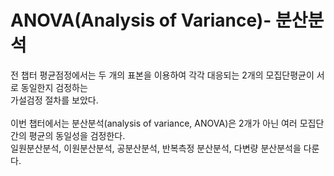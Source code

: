 # ANOVA(Analysis of Variance)- 분산분석

전 챕터 평균점정에서는 두 개의 표본을 이용하여 각각 대응되는 2개의 모집단평균이 서로 동일한지 검정하는<br> 가설검정 절차를 보았다.<br>
<br>
이번 챕터에서는 분산분석(analysis of variance, ANOVA)은 2개가 아닌 여러 모집단 간의 평균의 동일성을 검정한다.<br> 일원분산분석, 이원분산분석, 공분산분석, 반복측정 분산분석, 다변량 분산분석을 다룬다.
